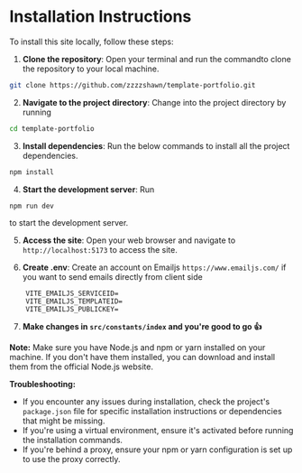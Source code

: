 # Installation Instructions

To install this site locally, follow these steps:

1. **Clone the repository**: Open your terminal and run the commandto clone the repository to your local machine.

```bash
git clone https://github.com/zzzzshawn/template-portfolio.git
```

2.  **Navigate to the project directory**: Change into the project directory by running

```bash
cd template-portfolio
```

3. **Install dependencies**: Run the below commands to install all the project dependencies.

```bash
npm install
```




4.  **Start the development server**: Run 
```
npm run dev
```
to start the development server. 
 
5. **Access the site**: Open your web browser and navigate to `http://localhost:5173` to access the site.

6. **Create .env**: Create an account on Emailjs `https://www.emailjs.com/` if you want to send emails directly from client side 
```
    VITE_EMAILJS_SERVICEID=
    VITE_EMAILJS_TEMPLATEID=
    VITE_EMAILJS_PUBLICKEY=
```

7. **Make changes in `src/constants/index` and you're good to go 👍**

**Note:** Make sure you have Node.js and npm or yarn installed on your machine. If you don't have them installed, you can download and install them from the official Node.js website.

**Troubleshooting:**

- If you encounter any issues during installation, check the project's `package.json` file for specific installation instructions or dependencies that might be missing.
- If you're using a virtual environment, ensure it's activated before running the installation commands.
- If you're behind a proxy, ensure your npm or yarn configuration is set up to use the proxy correctly.
